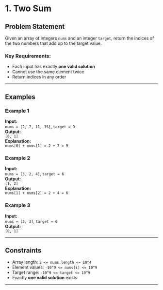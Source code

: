 # 1. Two Sum

## Problem Statement
Given an array of integers `nums` and an integer `target`, return the indices of the two numbers that add up to the target value.

### Key Requirements:
- Each input has exactly **one valid solution**
- Cannot use the same element twice
- Return indices in any order

---

## Examples

### Example 1
**Input:**  
`nums = [2, 7, 11, 15]`, `target = 9`  
**Output:**  
`[0, 1]`  
**Explanation:**  
`nums[0] + nums[1] = 2 + 7 = 9`

### Example 2
**Input:**  
`nums = [3, 2, 4]`, `target = 6`  
**Output:**  
`[1, 2]`  
**Explanation:**  
`nums[1] + nums[2] = 2 + 4 = 6`

### Example 3
**Input:**  
`nums = [3, 3]`, `target = 6`  
**Output:**  
`[0, 1]`

---

## Constraints
- Array length: `2 <= nums.length <= 10^4`
- Element values: `-10^9 <= nums[i] <= 10^9`
- Target range: `-10^9 <= target <= 10^9`
- Exactly **one valid solution** exists

---